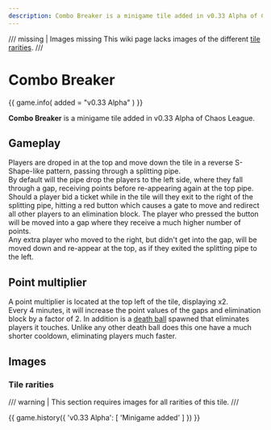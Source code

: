 ```yaml
---
description: Combo Breaker is a minigame tile added in v0.33 Alpha of Chaos League.
---
```


/// missing | Images missing
This wiki page lacks images of the different [tile rarities](#tile-rarities).
///

# Combo Breaker

{{ game.info(
  added            = "v0.33 Alpha"
) }}

**Combo Breaker** is a minigame tile added in v0.33 Alpha of Chaos League.

## Gameplay

Players are droped in at the top and move down the tile in a reverse S-Shape-like pattern, passing through a splitting pipe.  
By default will the pipe drop the players to the left side, where they fall through a gap, receiving points before re-appearing again at the top pipe. Should a player bid a ticket while in the tile will they exit to the right of the splitting pipe, hitting a red button which causes a gate to move and redirect all other players to an elimination block. The player who pressed the button will be moved into a gap where they receive a much higher number of points.  
Any extra player who moved to the right, but didn't get into the gap, will be moved down and re-appear at the top, as if they exited the splitting pipe to the left.

## Point multiplier

A point multiplier is located at the top left of the tile, displaying x2.  
Every 4 minutes, it will increase the point values of the gaps and elimination block by a factor of 2. In addition is a [death ball](../../mechanics/death-ball.md) spawned that eliminates players it touches. Unlike any other death ball does this one have a much shorter cooldown, eliminating players much faster.

## Images

### Tile rarities

/// warning |
This section requires images for all rarities of this tile.
///

{{ game.history({
    'v0.33 Alpha': [
        'Minigame added'
    ]
}) }}